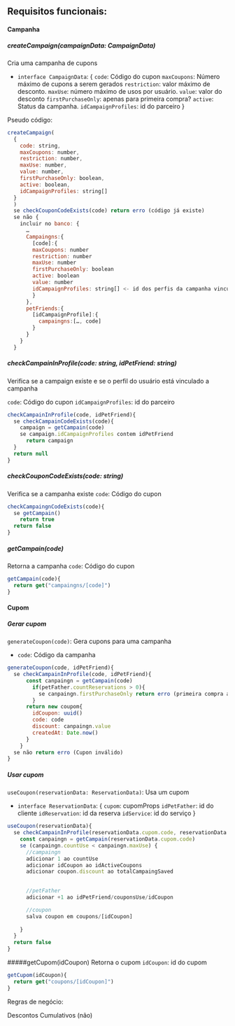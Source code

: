## Requisitos funcionais:

#### Campanha
##### createCampaign(campaignData: CampaignData)
Cria uma campanha de cupons

- `interface CampaignData`: {
`code`: Código do cupon
`maxCoupons`: Número máximo de cupons a serem gerados
`restriction`: valor máximo de desconto.
`maxUse`: número máximo de usos por usuário.
`value`: valor do desconto
`firstPurchaseOnly`: apenas para primeira compra?
`active`: Status da campanha.
`idCampaignProfiles`: id do parceiro
}

Pseudo código:
```js
createCampaign(
  {
    code: string, 
    maxCoupons: number, 
    restriction: number, 
    maxUse: number, 
    value: number,
    firstPurchaseOnly: boolean, 
    active: boolean, 
    idCampaignProfiles: string[]
  }
  )
  se checkCouponCodeExists(code) return erro (código já existe)
  se não {
    incluir no banco: {
      …
      Campaingns:{
        [code]:{
        maxCoupons: number
        restriction: number
        maxUse: number
        firstPurchaseOnly: boolean
        active: boolean
        value: number
        idCampaignProfiles: string[] <- id dos perfis da campanha vinculada
        }
      },
      petFriends:{
        [idCampaignProfile]:{
          campaingns:[…, code]
        }
      }
    }
  }
```
  
##### checkCampainInProfile(code: string, idPetFriend: string)
Verifica se a campaign existe e se o perfil do usuário está vinculado a campanha	

`code`: Código do cupon
`idCampaignProfiles`: id do parceiro

```js
checkCampainInProfile(code, idPetFriend){
  se checkCampainCodeExists(code){
    campaign = getCampain(code)
    se campaign.idCampaignProfiles contem idPetFriend
      return campaign
  }
  return null
}
```

##### checkCouponCodeExists(code: string)
Verifica se a campanha existe
`code`: Código do cupon
```js
checkCampaingnCodeExists(code){
  se getCampain()
    return true
  return false
}
```

##### getCampain(code)
Retorna a campanha
`code`: Código do cupon
```js
getCampain(code){
  return get("campaingns/[code]")
}
```

#### Cupom
##### Gerar cupom
`generateCoupon(code)`: Gera cupons para uma campanha
- `code`: Código da campanha
```js
generateCoupon(code, idPetFriend){
  se checkCampainInProfile(code, idPetFriend){
      const canpaingn = getCampain(code)
        if(petFather.countReservations > 0){
          se canpaingn.firstPurchaseOnly return erro (primeira compra apenas)
        }
      return new coupom{
        idCoupon: uuid()
        code: code
        discount: canpaingn.value
        createdAt: Date.now()
      }
    }
  se não return erro (Cupon inválido)
}
```
##### Usar cupom
`useCoupon(reservationData: ReservationData)`: Usa um cupom
- `interface ReservationData`: {
 `cupom`: cupomProps
 `idPetFather`: id do cliente
 `idReservation`: id da reserva
 `idService`: id do serviço
}

```js
useCoupon(reservationData){
  se checkCampainInProfile(reservationData.cupom.code, reservationData.idPetFriend){
    const canpaingn = getCampain(reservationData.cupom.code)
    se (canpaingn.countUse < canpaingn.maxUse) {
      //campaingn
      adicionar 1 ao countUse
      adicionar idCoupon ao idActiveCoupons
      adicionar coupon.discount ao totalCampaingSaved

      
      //petFather
      adicionar +1 ao idPetFriend/couponsUse/idCoupon

      //coupon
      salva coupon em coupons/[idCoupon]
      
    }
  }
  return false
}
```
#####getCupom(idCoupon)
Retorna o cupom
`idCoupon`: id do cupom
```js
getCupom(idCoupon){
  return get("coupons/[idCoupon]")
}
```



Regras de negócio:
	
Descontos Cumulativos (não)


